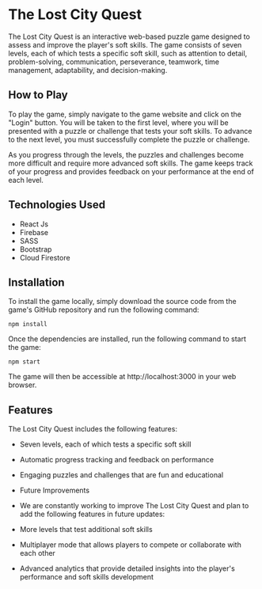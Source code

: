 # The Lost City Quest
The Lost City Quest is an interactive web-based puzzle game designed to assess and improve the player's soft skills. The game consists of seven levels, each of which tests a specific soft skill, such as attention to detail, problem-solving, communication, perseverance, teamwork, time management, adaptability, and decision-making.

## How to Play
To play the game, simply navigate to the game website and click on the "Login" button. You will be taken to the first level, where you will be presented with a puzzle or challenge that tests your soft skills. To advance to the next level, you must successfully complete the puzzle or challenge.

As you progress through the levels, the puzzles and challenges become more difficult and require more advanced soft skills. The game keeps track of your progress and provides feedback on your performance at the end of each level.

## Technologies Used
- React Js
- Firebase
- SASS
- Bootstrap
- Cloud Firestore

## Installation
To install the game locally, simply download the source code from the game's GitHub repository and run the following command:

```
npm install
```
Once the dependencies are installed, run the following command to start the game:

```
npm start
```
The game will then be accessible at http://localhost:3000 in your web browser.

## Features
The Lost City Quest includes the following features:

- Seven levels, each of which tests a specific soft skill
- Automatic progress tracking and feedback on performance
- Engaging puzzles and challenges that are fun and educational
- Future Improvements
- We are constantly working to improve The Lost City Quest and plan to add the following features in future updates:

- More levels that test additional soft skills
- Multiplayer mode that allows players to compete or collaborate with each other
- Advanced analytics that provide detailed insights into the player's performance and soft skills development